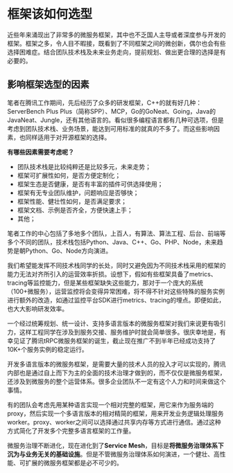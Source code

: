 # 框架该如何选型

近些年来涌现出了非常多的微服务框架，其中也不乏国人主导或者深度参与开发的框架。框架之多，令人目不暇接，既看到了不同框架之间的微创新，偶尔也会有些选择困难症。结合团队技术栈及未来业务走向，提前规划、做出更合理的选择是有必要的。

## 影响框架选型的因素

笔者在腾讯工作期间，先后经历了众多的研发框架，C++的就有好几种：ServerBench Plus Plus（简称SPP）、MCP，Go的GoNeat、Going，Java的JavaNeat、Jungle，还有其他语言的。看似很多编程语言都有几种可选项，但是考虑到团队技术栈、业务场景，能达到可用标准的就真的不多了。而这些影响因素，也同样适用于对开源框架的选择。

**有哪些因素需要考虑呢？**

* 团队技术栈是比较纯粹还是比较多元，未来走势；
* 框架可扩展性如何，是否方便定制化；
* 框架生态是否健康，是否有丰富的插件可供选择使用；
* 框架有无专业团队维护，问题响应是否够快；
* 框架性能、健壮性如何，是否满足要求；
* 框架文档、示例是否齐全，方便快速上手；
* 其他；

笔者工作的中心包括了多地多个团队，上百人，有算法、算法工程、后台、前端等多个不同的团队，技术栈包括Python、Java、C++、Go、PHP、Node，未来趋势是朝Python、Go、Node方向演进。

我们希望能发挥不同技术栈同学的长处，同时又避免因为不同技术栈采用的框架的能力无法对齐所引入的运营效率折损。设想下，假如有些框架具备了metrics、tracing等监控能力，但是某些框架缺失这些能力，那对于一个庞大的系统（100+微服务），运营监控将会变得异常困难，将不得不针对这些特殊的服务实例进行额外的改造，如通过监控平台SDK进行metrics、tracing的埋点。即便如此，也大大影响研发效率。

一个经过统筹规划、统一设计、支持多语言版本的微服务框架对我们来说更有吸引力，这样工程同学在涉及到服务交接、服务维护时就会简单很多。很庆幸地是，有幸见证了腾讯tRPC微服务框架的诞生，截止现在推广不到半年已经成功支持了10K+个服务实例的稳定运行。

开发多语言版本的微服务框架，是需要大量的技术人员的投入才可以实现的，腾讯内部也是通过自上而下为主的全面的技术治理才做到的，而不仅仅是微服务框架，还涉及到微服务的整个运营体系。很多企业团队不一定有这个人力和时间来做这个事情。

有的团队会考虑先用某种语言实现一个相对完整的框架，用它来作为服务端的proxy，然后实现一个多语言版本的相对精简的框架，用来开发业务逻辑处理服务worker。proxy、worker之间可以选择通过共享内存等方式进行通信。通过这种方式简化了开发多个完整多语言框架的工作量。

微服务治理不断进化，现在进化到了**Service Mesh**，目标是**将微服务治理体系下沉为与业务无关的基础设施**。但是不管微服务治理体系如何演进，一个健壮、高性能、可扩展的微服务框架都是必不可少的。
